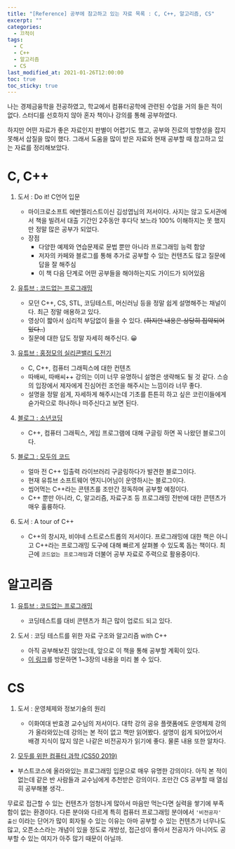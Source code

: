 ```yaml
---
title: "[Reference] 공부에 참고하고 있는 자료 목록 : C, C++, 알고리즘, CS"
excerpt: ""
categories:
  - 끄적이
tags:
  - C
  - C++
  - 알고리즘
  - CS
last_modified_at: 2021-01-26T12:00:00
toc: true
toc_sticky: true
---
```


나는 경제금융학을 전공하였고, 학교에서 컴퓨터공학에 관련된 수업을 거의 들은 적이 없다. 스터디를 선호하지 않아 혼자 책이나 강의를 통해 공부하였다.

하지만 어떤 자료가 좋은 자료인지 판별이 어렵기도 했고, 공부와 진로의 방향성을 잡지 못해서 삽질을 많이 했다. 그래서 도움을 많이 받은 자료와 현재 공부할 때 참고하고 있는 자료를 정리해보았다.



# C, C++

1. 도서 : Do it! C언어 입문
   - 마이크로소프트 에반젤리스트이신 김성엽님의 저서이다. 사지는 않고 도서관에서 책을 빌려서 대출 기간인 2주동안 후다닥 보느라 100% 이해하지는 못 했지만 정말 많은 공부가 되었다.
   - 장점
     - 다양한 예제와 연습문제로 문법 뿐만 아니라 프로그래밍 능력 함양
     - 저자의 카페와 블로그를 통해 추가로 공부할 수 있는 컨텐츠도 많고 질문에 답을 잘 해주심
     - 이 책 다음 단계로 어떤 공부들을 해야하는지도 가이드가 되어있음
   
2. [유튜브 : 코드없는 프로그래밍](https://www.youtube.com/channel/UCHcG02L6TSS-StkSbqVy6Fg)

   - 모던 C++, CS, STL, 코딩테스트, 머신러닝 등을 정말 쉽게 설명해주는 채널이다. 최근 정말 애용하고 있다.
   - 영상이 짧아서 심리적 부담없이 들을 수 있다. ~~(하지만 내용은 상당히 집약되어 있다..~~)
   - 질문에 대한 답도 정말 자세히 해주신다. 😀

3. [유튜브 : 홍정모의 실리콘밸리 도전기](https://www.youtube.com/channel/UCg6IlhycdYiK_nWB3spjIqA)

   - C, C++, 컴퓨터 그래픽스에 대한 컨텐츠
   - 따배씨, 따배씨++ 강의는 이미 너무 유명하니 설명은 생략해도 될 것 같다. 스승의 입장에서 제자에게 진심어린 조언을 해주시는 느낌이라 너무 좋다. 
   - 설명을 정말 쉽게, 자세하게 해주시는데 기초를 튼튼히 하고 싶은 코린이들에게 숟가락으로 하나하나 떠주신다고 보면 된다.

4. [블로그 : 소년코딩](https://boycoding.tistory.com/category/C%2B%2B%20%EC%9D%B4%EC%95%BC%EA%B8%B0)

   - C++, 컴퓨터 그래픽스, 게임 프로그램에 대해 구글링 하면 꼭 나왔던 블로그이다. 

5. [블로그 : 모두의 코드](https://modoocode.com/)

   - 얼마 전 C++ 입출력 라이브러리 구글링하다가 발견한 블로그이다. 
   - 현재 유튜브 소프트웨어 엔지니어님이 운영하시는 블로그이다.
   - 씹어먹는 C++라는 콘텐츠를 조만간 정독하며 공부할 예정이다.
   - C++ 뿐만 아니라, C, 알고리즘, 자료구조 등 프로그래밍 전반에 대한 콘텐츠가 매우 훌륭하다. 

6. 도서 : A tour of C++

   - C++의 창시자, 비야네 스트로스트롭의 저서이다. 프로그래밍에 대한 책은 아니고 C++라는 프로그래밍 도구에 대해 빠르게 살펴볼 수 있도록 돕는 책이다. 최근에 `코드없는 프로그래밍`과 더불어 공부 자료로 주력으로 활용중이다.

   

# 알고리즘

1. [유튜브 : 코드없는 프로그래밍](https://www.youtube.com/channel/UCHcG02L6TSS-StkSbqVy6Fg)

   - 코딩테스트를 대비 콘텐츠가 최근 많이 업로드 되고 있다. 

2. 도서 : 코딩 테스트를 위한 자료 구조와 알고리즘 with C++

   - 아직 공부해보진 않았는데, 앞으로 이 책을 통해 공부할 계획이 있다.
   - [이 링크](https://thebook.io/080239/)를 방문하면 1~3장의 내용을 미리 볼 수 있다.

   

# CS

1. 도서 : 운영체제와 정보기술의 원리

   - 이화여대 반효경 교수님의 저서이다. 대학 강의 공유 플랫폼에도 운영체제 강의가 올라와있는데 강의는 본 적이 없고 책만 읽어봤다. 설명이 쉽게 되어있어서 배경 지식이 많지 않은 나같은 비전공자가 읽기에 좋다. 물론 내용 또한 알차다.

2. [모두를 위한 컴퓨터 과학 (CS50 2019)](https://www.boostcourse.org/cs112#)
- 부스트코스에 올라와있는 프로그래밍 입문으로 매우 유명한 강의이다. 아직 본 적이 없는데 같은 반 사람들과 교수님에게 추천받은 강의이다. 조만간 CS 공부할 때 열심히 공부해볼 생각..



무료로 접근할 수 있는 컨텐츠가 엄청나게 많아서 마음만 먹는다면 실력을 쌓기에 부족함이 없는 환경이다. 다른 분야와 다르게 특히 컴퓨터 프로그래밍 분야에서 `'비전공자' 출신` 이라는 단어가 많이 회자될 수 있는 이유는 아마 공부할 수 있는 컨텐츠가 너무나도 많고, 오픈소스라는 개념이 있을 정도로 개방성, 접근성이 좋아서 전공자가 아니어도 공부할 수 있는 여지가 아주 많기 때문이 아닐까.

